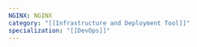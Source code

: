 ```yaml
---
NGINX: NGINX
category: "[[Infrastructure and Deployment Tool]]"
specialization: "[[DevOps]]"
---
```

